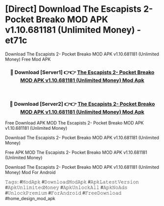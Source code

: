 # [Direct] Download The Escapists 2- Pocket Breako MOD APK v1.10.681181 (Unlimited Money) - et71c
Download The Escapists 2- Pocket Breako MOD APK v1.10.681181 (Unlimited Money) Free Mod APK

<div align="center">
<h3>🔴 Download [Server1] 👉👉 <a href="https://apk-comot.site?title=The_Escapists_2-_Pocket_Breako_MOD_APK_v1.10.681181_(Unlimited_Money)">The Escapists 2- Pocket Breako MOD APK v1.10.681181 (Unlimited Money) Mod Apk</a></h3><br>

<h3>🔴 Download [Server2] 👉👉 <a href="https://apk-comot.site?title=The_Escapists_2-_Pocket_Breako_MOD_APK_v1.10.681181_(Unlimited_Money)">The Escapists 2- Pocket Breako MOD APK v1.10.681181 (Unlimited Money) Mod Apk</a></h3>
</div>


Free Download APK MOD The Escapists 2- Pocket Breako MOD APK v1.10.681181 (Unlimited Money)

Download The Escapists 2- Pocket Breako MOD APK v1.10.681181 (Unlimited Money) 

Free APK MOD The Escapists 2- Pocket Breako MOD APK v1.10.681181 (Unlimited Money) 

Download The Escapists 2- Pocket Breako MOD APK v1.10.681181 (Unlimited Money) Mod For Android

𝚃𝚊𝚐𝚜: #𝙼𝚘𝚍𝙰𝚙𝚔 #𝙳𝚘𝚠𝚗𝚕𝚘𝚊𝚍𝙼𝚘𝚍𝙰𝚙𝚔 #𝙰𝚙𝚔𝙻𝚊𝚝𝚎𝚜𝚝𝚅𝚎𝚛𝚜𝚒𝚘𝚗 #𝙰𝚙𝚔𝚄𝚗𝚕𝚒𝚖𝚒𝚝𝚎𝚍𝙼𝚘𝚗𝚎𝚢 #𝙰𝚙𝚔𝚄𝚗𝚕𝚘𝚌𝚔𝙰𝚕𝚕 #𝙰𝚙𝚔𝙽𝚘𝙰𝚍𝚜 #𝚄𝚗𝚕𝚘𝚌𝚔𝙿𝚛𝚎𝚖𝚒𝚞𝚖 #𝙵𝚘𝚛𝙰𝚗𝚍𝚛𝚘𝚒𝚍 #𝙵𝚛𝚎𝚎𝙳𝚘𝚠𝚗𝚕𝚘𝚊𝚍 #home_design_mod_apk